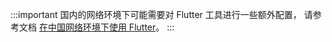 :::important
国内的网络环境下可能需要对 Flutter 工具进行一些额外配置，
请参考文档 [在中国网络环境下使用 Flutter][using Flutter in China]。
:::

[using Flutter in China]: /community/china

